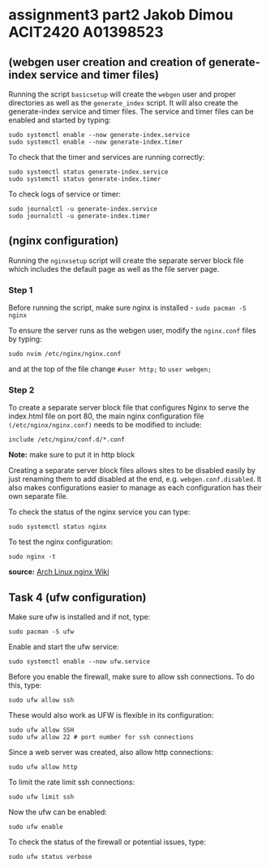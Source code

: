 # assignment3 part2 Jakob Dimou ACIT2420 A01398523

## (webgen user creation and creation of generate-index service and timer files)
Running the script `basicsetup` will create the `webgen` user and proper directories as well as the `generate_index` script. It will also create the generate-index service and timer files. The service and timer files can be enabled and started by typing:
```
sudo systemctl enable --now generate-index.service
sudo systemctl enable --now generate-index.timer

```
To check that the timer and services are running correctly:
```
sudo systemctl status generate-index.service
sudo systemctl status generate-index.timer
```
To check logs of service or timer:
```
sudo journalctl -u generate-index.service
sudo journalctl -u generate-index.timer
```
## (nginx configuration)
Running the `nginxsetup` script will create the separate server block file which includes the default page as well as the file server page.
### Step 1
Before running the script, make sure nginx is installed - ```sudo pacman -S nginx```

To ensure the server runs as the webgen user, modify the `nginx.conf` files by typing:
```
sudo nvim /etc/nginx/nginx.conf
```
and at the top of the file change `#user http;` to `user webgen;`

### Step 2
To create a separate server block file that configures Nginx to serve the index.html file on port 80, the main nginx configuration file `(/etc/nginx/nginx.conf)` needs to be modified to include:
```
include /etc/nginx/conf.d/*.conf
```
**Note:** make sure to put it in http block




Creating a separate server block files allows sites to be disabled easily by just renaming them to add disabled at the end, e.g. `webgen.conf.disabled`. It also makes configurations easier to manage as each configuration has their own separate file.

To check the status of the nginx service you can type:
```
sudo systemctl status nginx
```

To test the nginx configuration:
```
sudo nginx -t
```
**source:** [Arch Linux nginx Wiki](https://wiki.archlinux.org/title/Nginx)
## Task 4 (ufw configuration)
Make sure ufw is installed and if not, type:
```
sudo pacman -S ufw
```
Enable and start the ufw service:
```
sudo systemctl enable --now ufw.service
```
Before you enable the firewall, make sure to allow ssh connections. To do this, type:
```
sudo ufw allow ssh
```
These would also work as UFW is flexible in its configuration:
```
sudo ufw allow SSH
sudo ufw allow 22 # port number for ssh connections
```
Since a web server was created, also allow http connections:
```
sudo ufw allow http
```
To limit the rate limit ssh connections:
```
sudo ufw limit ssh
```
Now the ufw can be enabled:
```
sudo ufw enable
```
To check the status of the firewall or potential issues, type:
```
sudo ufw status verbose
```